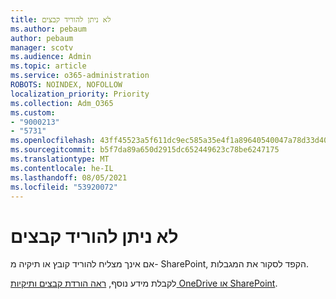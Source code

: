 ```yaml
---
title: לא ניתן להוריד קבצים
ms.author: pebaum
author: pebaum
manager: scotv
ms.audience: Admin
ms.topic: article
ms.service: o365-administration
ROBOTS: NOINDEX, NOFOLLOW
localization_priority: Priority
ms.collection: Adm_O365
ms.custom:
- "9000213"
- "5731"
ms.openlocfilehash: 43ff45523a5f611dc9ec585a35e4f1a89640540047a78d33d40629e6525c6927
ms.sourcegitcommit: b5f7da89a650d2915dc652449623c78be6247175
ms.translationtype: MT
ms.contentlocale: he-IL
ms.lasthandoff: 08/05/2021
ms.locfileid: "53920072"
---
```

# <a name="unable-to-download-files"></a>לא ניתן להוריד קבצים

אם אינך מצליח להוריד קובץ או תיקיה מ- SharePoint, הקפד לסקור את המגבלות.

לקבלת מידע נוסף, [ראה הורדת קבצים ותיקיות OneDrive או SharePoint](https://support.office.com/article/download-files-and-folders-from-onedrive-or-sharepoint-5c7397b7-19c7-4893-84fe-d02e8fa5df05).
